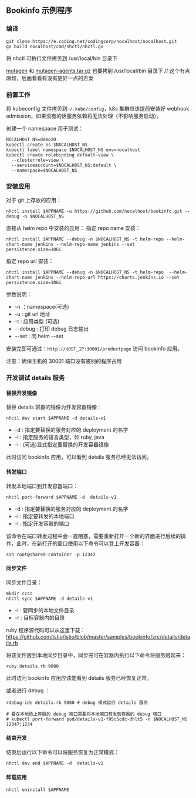 ## Bookinfo 示例程序

### 编译

```shell
git clone https://e.coding.net/codingcorp/nocalhost/nocalhost.git
go build nocalhost/cmd/nhctl/nhctl.go
```

将 nhctl 可执行文件拷贝到 /usr/local/bin 目录下

[mutagen](https://codingcorp.coding.net/p/nocalhost/d/nocalhost-resources/git/tree/master/darwin/mutagen) 和 [mutagen-agents.tar.gz](https://codingcorp.coding.net/p/nocalhost/d/nocalhost-resources/git/tree/master/darwin/mutagen-agents.tar.gz) 也要拷到 /usr/local/bin 目录下 // 这个有点麻烦，后面看看有没有更好一点的方案

### 前置工作

将 kubeconfig 文件拷贝到`~/.kube/config`，k8s 集群应该提前安装好 webhook admission，如果没有的话服务依赖将无法处理（不影响服务启动）。

创建一个 namespace 用于测试：

```shell
NOCALHOST_NS=demo20
kubectl create ns $NOCALHOST_NS
kubectl label namespace $NOCALHOST_NS env=nocalhost
kubectl create rolebinding default-view \
  --clusterrole=view \
  --serviceaccount=$NOCALHOST_NS:default \
  --namespace=$NOCALHOST_NS
```



### 安装应用

对于 git 上存放的应用：
```shell
nhctl install $APPNAME -u https://github.com/nocalhost/bookinfo.git --debug -n $NOCALHOST_NS
```

直接从 helm repo 中安装的应用：
指定 repo name 安装：
```shell
nhctl install $APPNAME --debug -n $NOCALHOST_NS -t helm-repo --helm-chart-name jenkins --helm-repo-name jenkins --set persistence.size=10Gi
```
指定 repo url 安装：
```shell
nhctl install $APPNAME --debug -n $NOCALHOST_NS -t helm-repo  --helm-chart-name jenkins --helm-repo-url https://charts.jenkins.io --set persistence.size=10Gi
```

参数说明：

- -n ：namespace(可选)
- -u : git url 地址
- -t : 应用类型 (可选)
- --debug : 打印 debug 日志输出
- --set : 同 helm --set

安装完即可通过：`http://HOST_IP:30001/productpage` 访问 bookinfo 应用。

注意：确保主机的 30001 端口没有被别的程序占用

### 开发调试 details 服务

#### 替换开发镜像

替换 details 容器的镜像为开发容器镜像 : 

```shell
nhctl dev start $APPNAME -d details-v1
```

- -d : 指定要替换的服务对应的 deployment 的名字
- -l : 指定服务的语言类型，如 ruby, java
- -i : (可选)显式指定要替换的开发容器镜像

此时访问 bookinfo 应用，可以看到 details 服务已经无法访问。

#### 转发端口

转发本地端口到开发容器端口：

```shell
nhctl port-forward $APPNAME -d  details-v1
```

- -d : 指定要替换的服务对应的 deployment 的名字
- -l : 指定要转发的本地端口
- -l : 指定开发容器的端口

该命令在端口转发过程中会一直阻塞，需要重新打开一个新的界面进行后续的操作，此时，在新打开的窗口使用以下命令可以登上开发容器：

```shell
ssh root@shared-container -p 12347
```



#### 同步文件

同步文件目录：

```shell
mkdir cccc
nhctl sync $APPNAME -d details-v1
```

- -l : 要同步的本地文件目录
- -r : 目标容器内的目录

ruby 程序源代码可以从这里下载：https://github.com/istio/istio/blob/master/samples/bookinfo/src/details/details.rb

将该文件放到本地同步目录中，同步完可在容器内执行以下命令将服务跑起来：

```shell
ruby details.rb 9080 
```

此时访问 bookinfo 应用应该能看到 details 服务已经恢复正常。

或者进行 debug ：

```shell
rdebug-ide details.rb 9080 # debug 模式运行 details 服务

# 要在本地脸上容器的 debug 端口需要将本地端口转发到容器的 debug 端口
# kubectl port-forward pod/details-v1-f95c5cdc-dhlt5 -n $NOCALHOST_NS 12347:1234
```

#### 结束开发

结束后运行以下命令可以将服务恢复为正常模式：

```shell
nhctl dev end $APPNAME -d  details-v1 
```

#### 卸载应用

```shell
nhctl uninstall $APPNAME
```
